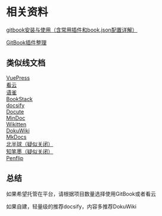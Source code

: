 # 相关资料

[gitbook安装与使用（含常用插件和book.json配置详解）](https://blog.csdn.net/fghsfeyhdf/article/details/88403548 "gitbook安装与使用（含常用插件和book.json配置详解）")

[GitBook插件整理](https://www.cnblogs.com/mingyue5826/p/10307051.html)


## 类似线文档
[VuePress](https://www.vuepress.cn/guide/)  
[看云](https://www.kancloud.cn/)  
[语雀](https://www.yuque.com/)  
[BookStack](https://www.bookstack.cn)  
[docsify](https://docsify.js.org/#/zh-cn/)  
[Docute](https://docute.org/zh/)  
[MinDoc](https://www.iminho.me/)  
[Wikitten](https://wikitten.vizuina.com/)  
[DokuWiki](https://www.dokuwiki.org/)  
[MkDocs](https://www.mkdocs.org/)  
[北半球（疑似关闭）](https://www.beibq.cn/)  
[知笔墨（疑似关闭）](http://www.zhibimo.com/read/hpyhacking/zhibimo-guide/index.html)  
[Penflip](https://www.penflip.com/)

## 总结
如果希望托管在平台，请根据项目数量选择使用GitBook或者看云

如果自建，轻量级的推荐docsify，内容多推荐DokuWiki